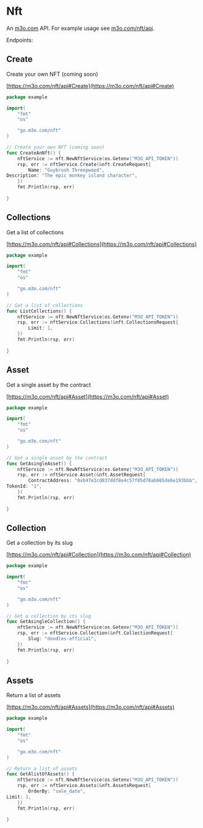 # Nft

An [m3o.com](https://m3o.com) API. For example usage see [m3o.com/nft/api](https://m3o.com/nft/api).

Endpoints:

## Create

Create your own NFT (coming soon)


[https://m3o.com/nft/api#Create](https://m3o.com/nft/api#Create)

```go
package example

import(
	"fmt"
	"os"

	"go.m3o.com/nft"
)

// Create your own NFT (coming soon)
func CreateAnNft() {
	nftService := nft.NewNftService(os.Getenv("M3O_API_TOKEN"))
	rsp, err := nftService.Create(&nft.CreateRequest{
		Name: "Guybrush Threepwood",
Description: "The epic monkey island character",
	})
	fmt.Println(rsp, err)
	
}
```
## Collections

Get a list of collections


[https://m3o.com/nft/api#Collections](https://m3o.com/nft/api#Collections)

```go
package example

import(
	"fmt"
	"os"

	"go.m3o.com/nft"
)

// Get a list of collections
func ListCollections() {
	nftService := nft.NewNftService(os.Getenv("M3O_API_TOKEN"))
	rsp, err := nftService.Collections(&nft.CollectionsRequest{
		Limit: 1,
	})
	fmt.Println(rsp, err)
	
}
```
## Asset

Get a single asset by the contract


[https://m3o.com/nft/api#Asset](https://m3o.com/nft/api#Asset)

```go
package example

import(
	"fmt"
	"os"

	"go.m3o.com/nft"
)

// Get a single asset by the contract
func GetAsingleAsset() {
	nftService := nft.NewNftService(os.Getenv("M3O_API_TOKEN"))
	rsp, err := nftService.Asset(&nft.AssetRequest{
		ContractAddress: "0xb47e3cd837ddf8e4c57f05d70ab865de6e193bbb",
TokenId: "1",
	})
	fmt.Println(rsp, err)
	
}
```
## Collection

Get a collection by its slug


[https://m3o.com/nft/api#Collection](https://m3o.com/nft/api#Collection)

```go
package example

import(
	"fmt"
	"os"

	"go.m3o.com/nft"
)

// Get a collection by its slug
func GetAsingleCollection() {
	nftService := nft.NewNftService(os.Getenv("M3O_API_TOKEN"))
	rsp, err := nftService.Collection(&nft.CollectionRequest{
		Slug: "doodles-official",
	})
	fmt.Println(rsp, err)
	
}
```
## Assets

Return a list of assets


[https://m3o.com/nft/api#Assets](https://m3o.com/nft/api#Assets)

```go
package example

import(
	"fmt"
	"os"

	"go.m3o.com/nft"
)

// Return a list of assets
func GetAlistOfAssets() {
	nftService := nft.NewNftService(os.Getenv("M3O_API_TOKEN"))
	rsp, err := nftService.Assets(&nft.AssetsRequest{
		OrderBy: "sale_date",
Limit: 1,
	})
	fmt.Println(rsp, err)
	
}
```
